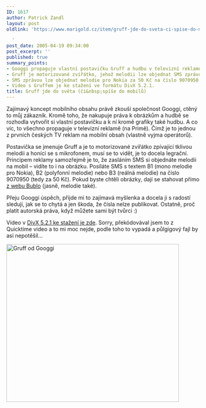 ```yaml
---
ID: 1617
author: Patrick Zandl
layout: post
oldlink: 'https://www.marigold.cz/item/gruff-jde-do-sveta-ci-spise-do-mobilu

  '
post_date: 2005-04-19 09:34:00
post_excerpt: ''
published: true
summary_points:
- Googgi propaguje vlastní postavičku Gruff a hudbu v televizní reklamě na Primě.
- Gruff je motorizované zvířátko, jehož melodii lze objednat SMS zprávou.
- SMS zprávou lze objednat melodie pro Nokia za 50 Kč na číslo 9070950.
- Video s Gruffem je ke stažení ve formátu DivX 5.2.1.
title: Gruff jde do světa (či&nbsp;spíše do mobilů)
---
```


<p>Zajímavý koncept mobilního obsahu právě zkouší společnost Googgi, ctěný to můj zákazník. Kromě toho, že nakupuje práva k obrázkům a hudbě se rozhodla vytvořit si vlastní postavičku a k ní kromě grafiky také hudbu. A co víc, to všechno propaguje v televizní reklamě (na Primě). Čímž je to jednou z prvních českých TV reklam na mobilní obsah (vlastně vyjma operátorů).</p>

<p>Postavička se jmenuje Gruff a je to motorizované zvířátko zpívající tklivou melodii a honící se s mikrofonem, musí se to vidět, je to docela legrační. Principem reklamy samozřejmě je to, že zasláním SMS si objednáte melodii na mobil – vidíte to i  na obrázku. Posíláte SMS s textem B1 (mono melodie pro Nokia), B2 (polyfonní melodie) nebo B3 (reálná melodie) na číslo 9070950 (tedy za 50 Kč). Pokud byste chtěli obrázky, dají se stahovat přímo <a href="http://www.bublo.com/index.php?page=Combined&amp;group=orange&amp;nazev=Ruslana&amp;categ=stars&amp;subcat=278">z webu Bublo</a> (jasně, melodie také).</p>

<p>Přeju Googgi úspěch, přijde mi to zajímavá myšlenka a docela ji s radostí sleduji, jak se to chytá a jen škoda, že čísla nelze publikovat. Ostatně, proč platit autorská práva, když můžete sami být tvůrci :)</p>

<p>Video v <a href="/download/gruff.avi">DivX 5.2.1 ke stažení je zde</a>. Sorry, překódovával jsem to z Quicktime video a to mi moc nejde, podle toho to vypadá a půlgigový fajl by asi nepotěšil...</p>

<p><img src="/wp-content/uploads/20050419-gruff.png" alt="Gruff od Googgi" width="450" height="412" />
</p>